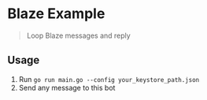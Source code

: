 # Blaze Example

> Loop Blaze messages and reply

## Usage

1. Run ```go run main.go --config your_keystore_path.json```
2. Send any message to this bot

